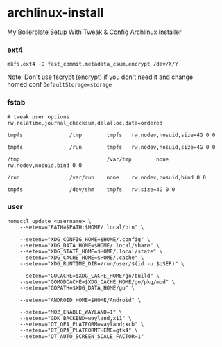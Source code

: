 # archlinux-install
My Boilerplate Setup With Tweak &amp; Config Archlinux Installer

### ext4

```
mkfs.ext4 -O fast_commit,metadata_csum,encrypt /dev/X/Y
```

Note: Don't use fscrypt (encrypt) if you don't need it and change homed.conf `DefaultStorage=storage`

### fstab

```
# tweak user options: rw,relatime,journal_checksum,delalloc,data=ordered

tmpfs				/tmp		tmpfs	rw,nodev,nosuid,size=4G 0 0

tmpfs				/run		tmpfs	rw,nodev,nosuid,size=4G 0 0

/tmp                            /var/tmp        none	rw,nodev,nosuid,bind 0 0

/run				/var/run	none	rw,nodev,nosuid,bind 0 0

tmpfs				/dev/shm	tmpfs	rw,size=4G 0 0
```

### user

```
homectl update <username> \
    --setenv="PATH=$PATH:$HOME/.local/bin" \
    
    --setenv="XDG_CONFIG_HOME=$HOME/.config" \
    --setenv="XDG_DATA_HOME=$HOME/.local/share" \
    --setenv="XDG_STATE_HOME=$HOME/.local/state" \
    --setenv="XDG_CACHE_HOME=$HOME/.cache" \
    --setenv="XDG_RUNTIME_DIR=/run/user/$(id -u $USER)" \
    
    --setenv="GOCACHE=$XDG_CACHE_HOME/go/build" \
    --setenv="GOMODCACHE=$XDG_CACHE_HOME/go/pkg/mod" \
    --setenv="GOPATH=$XDG_DATA_HOME/go" \
    
    --setenv="ANDROID_HOME=$HOME/Android" \
    
    --setenv="MOZ_ENABLE_WAYLAND=1" \
    --setenv="GDK_BACKEND=wayland,x11" \
    --setenv="QT_QPA_PLATFORM=wayland;xcb" \
    --setenv="QT_QPA_PLATFORMTHEME=gtk4" \
    --setenv="QT_AUTO_SCREEN_SCALE_FACTOR=1"
```